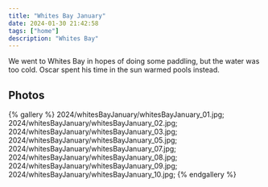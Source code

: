 ```yaml
---
title: "Whites Bay January"
date: 2024-01-30 21:42:58
tags: ["home"]
description: "Whites Bay"
---
```


We went to Whites Bay in hopes of doing some paddling, but the water was too cold. Oscar spent his time in the sun warmed pools instead.


## Photos

{% gallery %}
2024/whitesBayJanuary/whitesBayJanuary_01.jpg;
2024/whitesBayJanuary/whitesBayJanuary_02.jpg;
2024/whitesBayJanuary/whitesBayJanuary_03.jpg;
2024/whitesBayJanuary/whitesBayJanuary_05.jpg;
2024/whitesBayJanuary/whitesBayJanuary_07.jpg;
2024/whitesBayJanuary/whitesBayJanuary_08.jpg;
2024/whitesBayJanuary/whitesBayJanuary_09.jpg;
2024/whitesBayJanuary/whitesBayJanuary_10.jpg;
{% endgallery %}
